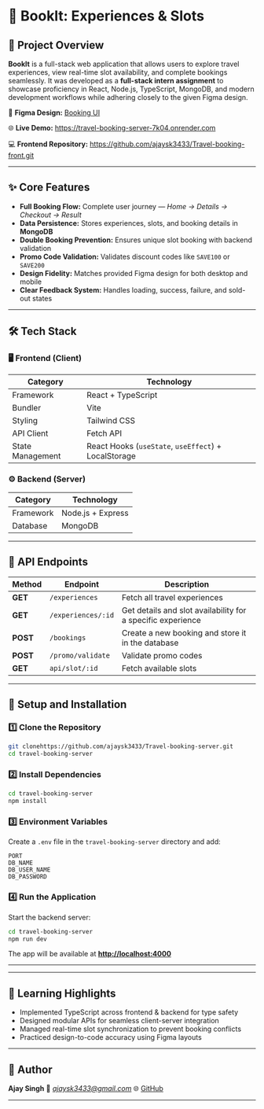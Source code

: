 # 🌟 Booklt: Experiences & Slots

## 🧭 Project Overview

**Booklt** is a full-stack web application that allows users to explore travel experiences, view real-time slot availability, and complete bookings seamlessly.
It was developed as a **full-stack intern assignment** to showcase proficiency in React, Node.js, TypeScript, MongoDB, and modern development workflows while adhering closely to the given Figma design.

🎨 **Figma Design:** [Booking UI](https://www.figma.com/design/8X6E1Ev8YdtZ3erV0lifvb/HD-booking?node-id=0-1&p=f&t=K4scwnxflHmfbb2a-0)

🌐 **Live Demo:** https://travel-booking-server-7k04.onrender.com

💻 **Frontend Repository:** https://github.com/ajaysk3433/Travel-booking-front.git

---

## ✨ Core Features

* **Full Booking Flow:** Complete user journey — *Home → Details → Checkout → Result*
* **Data Persistence:** Stores experiences, slots, and booking details in **MongoDB**
* **Double Booking Prevention:** Ensures unique slot booking with backend validation
* **Promo Code Validation:** Validates discount codes like `SAVE100` or `SAVE200`
* **Design Fidelity:** Matches provided Figma design for both desktop and mobile
* **Clear Feedback System:** Handles loading, success, failure, and sold-out states

---

## 🛠️ Tech Stack

### 🖥️ Frontend (Client)

| Category         | Technology                                           |
| ---------------- | ---------------------------------------------------- |
| Framework        | React + TypeScript                                   |
| Bundler          | Vite                                                 |
| Styling          | Tailwind CSS                                         |
| API Client       | Fetch API                                            |
| State Management | React Hooks (`useState`, `useEffect`) + LocalStorage |

### ⚙️ Backend (Server)

| Category  | Technology        |
| --------- | ----------------- |
| Framework | Node.js + Express |
| Database  | MongoDB           |

---

## 🔌 API Endpoints

| Method   | Endpoint           | Description                                                 |
| -------- | ------------------ | ----------------------------------------------------------- |
| **GET**  | `/experiences`     | Fetch all travel experiences                                |
| **GET**  | `/experiences/:id` | Get details and slot availability for a specific experience |
| **POST** | `/bookings`        | Create a new booking and store it in the database           |
| **POST** | `/promo/validate`  | Validate promo codes                                        |
|**GET**   | `api/slot/:id` | Fetch available slots

---

## 🚀 Setup and Installation

### 1️⃣ Clone the Repository

```bash
git clonehttps://github.com/ajaysk3433/Travel-booking-server.git
cd travel-booking-server
```

### 2️⃣ Install Dependencies

```bash
cd travel-booking-server
npm install

```

### 3️⃣ Environment Variables

Create a `.env` file in the `travel-booking-server` directory and add:

```
PORT
DB_NAME
DB_USER_NAME
DB_PASSWORD
```

### 4️⃣ Run the Application

Start the backend server:

```bash
cd travel-booking-server
npm run dev
```

The app will be available at **[http://localhost:4000](http://localhost:4000)**

---

---

## 🧠 Learning Highlights

* Implemented TypeScript across frontend & backend for type safety
* Designed modular APIs for seamless client-server integration
* Managed real-time slot synchronization to prevent booking conflicts
* Practiced design-to-code accuracy using Figma layouts

---

## 💬 Author

**Ajay Singh**
📧 *[ajaysk3433@gmail.com](mailto:ajaysk3433@gmail.com)*
🌐  [GitHub](#)

---

